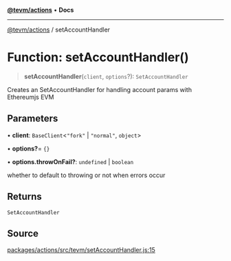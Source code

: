 [**@tevm/actions**](../README.md) • **Docs**

***

[@tevm/actions](../globals.md) / setAccountHandler

# Function: setAccountHandler()

> **setAccountHandler**(`client`, `options`?): `SetAccountHandler`

Creates an SetAccountHandler for handling account params with Ethereumjs EVM

## Parameters

• **client**: `BaseClient`\<`"fork"` \| `"normal"`, `object`\>

• **options?**= `{}`

• **options.throwOnFail?**: `undefined` \| `boolean`

whether to default to throwing or not when errors occur

## Returns

`SetAccountHandler`

## Source

[packages/actions/src/tevm/setAccountHandler.js:15](https://github.com/evmts/tevm-monorepo/blob/main/packages/actions/src/tevm/setAccountHandler.js#L15)
